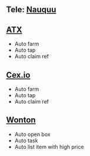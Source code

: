 ## Tele: [Nauquu](t.me/@Nauquu)
## [ATX](https://t.me/atx_tap_bot?start=5904599269)
- Auto farm
- Auto tap
- Auto claim ref
## [Cex.io](https://t.me/cexio_tap_bot?start=1716323293133092)
- Auto farm
- Auto tap
- Auto claim ref
## [Wonton](https://t.me/WontonOrgBot/gameapp?startapp=referralCode=KXSCJFXD)
- Auto open box
- Auto task
- Auto list item with high price